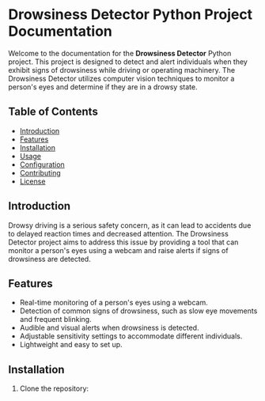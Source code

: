 # Drowsiness Detector Python Project Documentation

Welcome to the documentation for the **Drowsiness Detector** Python project. This project is designed to detect and alert individuals when they exhibit signs of drowsiness while driving or operating machinery. The Drowsiness Detector utilizes computer vision techniques to monitor a person's eyes and determine if they are in a drowsy state.

## Table of Contents

- [Introduction](#introduction)
- [Features](#features)
- [Installation](#installation)
- [Usage](#usage)
- [Configuration](#configuration)
- [Contributing](#contributing)
- [License](#license)

## Introduction

Drowsy driving is a serious safety concern, as it can lead to accidents due to delayed reaction times and decreased attention. The Drowsiness Detector project aims to address this issue by providing a tool that can monitor a person's eyes using a webcam and raise alerts if signs of drowsiness are detected.

## Features

- Real-time monitoring of a person's eyes using a webcam.
- Detection of common signs of drowsiness, such as slow eye movements and frequent blinking.
- Audible and visual alerts when drowsiness is detected.
- Adjustable sensitivity settings to accommodate different individuals.
- Lightweight and easy to set up.

## Installation

1. Clone the repository:
   ```https://github.com/Ebrahim-Ramadan/Drowsiness_Detector.git
  
